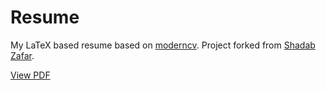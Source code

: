 
# Resume

My LaTeX based resume based on [moderncv](https://www.ctan.org/pkg/moderncv). Project forked from [Shadab Zafar](https://github.com/dufferzafar/resume/).

[View PDF](https://github.com/harman052/resume/blob/build/resume_harmanpreet_singh.pdf)
